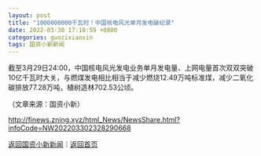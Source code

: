 ```yaml
---
layout: post
title: "1000000000千瓦时！中国核电风光单月发电破纪录"
date: 2022-03-30 17:10:59 +0800
categories: guozixiaoxin
tags: 国资小新新闻
---
```

<p>截至3月29日24:00，中国核电风光发电业务单月发电量、上网电量首次双双突破10亿千瓦时大关，与燃煤发电相比相当于减少燃烧12.49万吨标准煤，减少二氧化碳排放77.28万吨，植树造林702.53公顷。</p><p class="em_media">（文章来源：国资小新）</p>

<http://finews.zning.xyz/html_News/NewsShare.html?infoCode=NW202203302328290668>

[返回国资小新新闻](//finews.withounder.com/category/guozixiaoxin.html)｜[返回首页](//finews.withounder.com/)